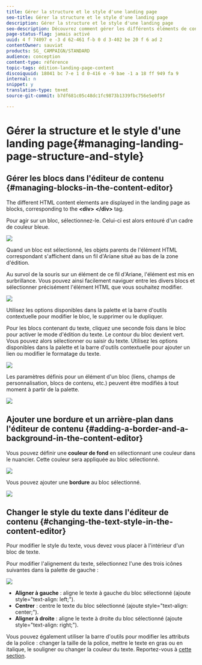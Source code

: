 ```yaml
---
title: Gérer la structure et le style d'une landing page
seo-title: Gérer la structure et le style d'une landing page
description: Gérer la structure et le style d'une landing page
seo-description: Découvrez comment gérer les différents éléments de contenu HTML et le style global dans une landing page.
page-status-flag: jamais activé
uuid: 4 f 74097 e -3 d 62-461 f-b 0 d 3-402 be 20 f 6 ad 2
contentOwner: sauviat
products: SG_ CAMPAIGN/STANDARD
audience: conception
content-type: référence
topic-tags: édition-landing-page-content
discoiquuid: 18041 bc 7-e 1 d 0-416 e -9 bae -1 a 18 ff 949 fa 9
internal: n
snippet: y
translation-type: tm+mt
source-git-commit: b7df681c05c48dc1fc9873b1339fbc756e5e0f5f

---
```



# Gérer la structure et le style d'une landing page{#managing-landing-page-structure-and-style}

## Gérer les blocs dans l'éditeur de contenu {#managing-blocks-in-the-content-editor}

The different HTML content elements are displayed in the landing page as blocks, corresponding to the **&lt;div&gt;** **&lt;/div&gt;** tag.

Pour agir sur un bloc, sélectionnez-le. Celui-ci est alors entouré d'un cadre de couleur bleue.

![](assets/des_lp_content_1.png)

Quand un bloc est sélectionné, les objets parents de l'élément HTML correspondant s'affichent dans un fil d'Ariane situé au bas de la zone d'édition.

Au survol de la souris sur un élément de ce fil d'Ariane, l'élément est mis en surbrillance. Vous pouvez ainsi facilement naviguer entre les divers blocs et sélectionner précisément l'élément HTML que vous souhaitez modifier.

![](assets/des_lp_content_2.png)

Utilisez les options disponibles dans la palette et la barre d'outils contextuelle pour modifier le bloc, le supprimer ou le dupliquer.

Pour les blocs contenant du texte, cliquez une seconde fois dans le bloc pour activer le mode d'édition du texte. Le contour du bloc devient vert. Vous pouvez alors sélectionner ou saisir du texte. Utilisez les options disponibles dans la palette et la barre d'outils contextuelle pour ajouter un lien ou modifier le formatage du texte.

![](assets/des_lp_content_3.png)

Les paramètres définis pour un élément d'un bloc (liens, champs de personnalisation, blocs de contenu, etc.) peuvent être modifiés à tout moment à partir de la palette.

![](assets/des_lp_content_4.png)

## Ajouter une bordure et un arrière-plan dans l'éditeur de contenu {#adding-a-border-and-a-background-in-the-content-editor}

Vous pouvez définir une **couleur de fond** en sélectionnant une couleur dans le nuancier. Cette couleur sera appliquée au bloc sélectionné.

![](assets/des_lp_content_5.png)

Vous pouvez ajouter une **bordure** au bloc sélectionné.

![](assets/des_lp_content_6.png)

## Changer le style du texte dans l'éditeur de contenu {#changing-the-text-style-in-the-content-editor}

Pour modifier le style du texte, vous devez vous placer à l'intérieur d'un bloc de texte.

Pour modifier l'alignement du texte, sélectionnez l'une des trois icônes suivantes dans la palette de gauche :

![](assets/des_lp_content_7.png)

* **Aligner à gauche** : aligne le texte à gauche du bloc sélectionné (ajoute style="text-align: left;").
* **Centrer** : centre le texte du bloc sélectionné (ajoute style="text-align: center;").
* **Aligner à droite** : aligne le texte à droite du bloc sélectionné (ajoute style="text-align: right;").

Vous pouvez également utiliser la barre d'outils pour modifier les attributs de la police : changer la taille de la police, mettre le texte en gras ou en italique, le souligner ou changer la couleur du texte. Reportez-vous à [cette section](../../designing/using/landing-page-content-editor-interface.md#landing-page-editor-toolbar).
